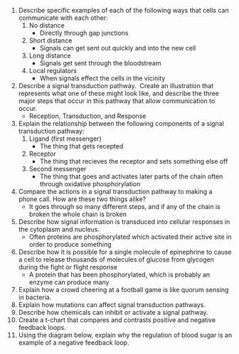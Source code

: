 1. Describe specific examples of each of the following ways that cells can communicate with each other:  
	1. No distance
		- Directly through gap junctions
	2. Short distance
		- Signals can get sent out quickly and into the new cell
	3. Long distance
		- Signals get sent through the bloodstream
	4. Local regulators
		- When signals effect the cells in the vicinity
2. Describe a signal transduction pathway.  Create an illustration that represents what one of these might look like, and describe the three major steps that occur in this pathway that allow communication to occur.
	- Reception, Transduction, and Response
3. Explain the relationship between the following components of a signal transduction pathway:  
	1. Ligand (first messenger)
		- The thing that gets recepted
	2. Receptor  
		- The thing that recieves the receptor and sets something else off
	3. Second messenger
		- The thing that goes and activates later parts of the chain often through oxidative phosphorylation
4. Compare the actions in a signal transduction pathway to making a phone call. How are these two things alike?
	- It goes through so many different steps, and if any of the chain is broken the whole chain is broken
5. Describe how signal information is transduced into cellular responses in the cytoplasm and nucleus.
	- Often proteins are phosphorylated which activated their active site in order to produce something
6. Describe how it is possible for a single molecule of epinephrine to cause a cell to release thousands of molecules of glucose from glycogen during the fight or flight response
	- A protein that has been phosphorylated, which is probably an enzyme can produce many 
7. Explain how a crowd cheering at a football game is like quorum sensing in bacteria.
8. Explain how mutations can affect signal transduction pathways.
9. Describe how chemicals can inhibit or activate a signal pathway.
10. Create a t-chart that compares and contrasts positive and negative feedback loops.
11. Using the diagram below, explain why the regulation of blood sugar is an example of a negative feedback loop.